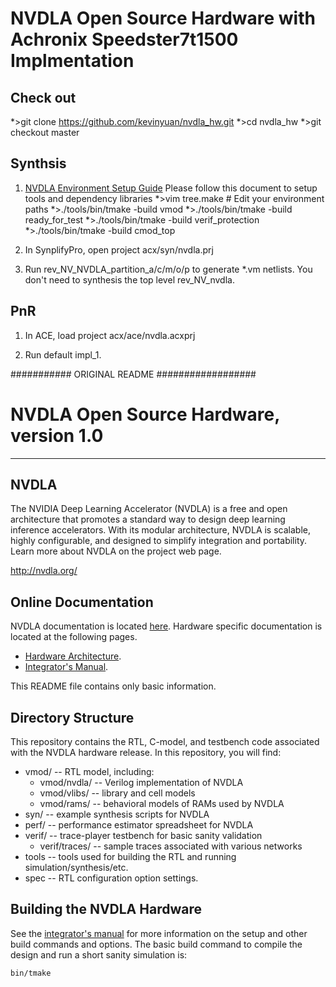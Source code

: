 # NVDLA Open Source Hardware with Achronix Speedster7t1500 Implmentation

## Check out

  *>git clone https://github.com/kevinyuan/nvdla_hw.git
  *>cd nvdla_hw
  *>git checkout master

## Synthsis 

1. [NVDLA Environment Setup Guide](http://nvdla.org/hw/v2/environment_setup_guide.html) Please follow this document to setup tools and dependency libraries
  *>vim tree.make # Edit your environment paths
  *>./tools/bin/tmake -build vmod
  *>./tools/bin/tmake -build ready_for_test
  *>./tools/bin/tmake -build verif_protection
  *>./tools/bin/tmake -build cmod_top

2. In SynplifyPro, open project acx/syn/nvdla.prj

3. Run rev_NV_NVDLA_partition_a/c/m/o/p to generate *.vm netlists. You don't need to synthesis the top level rev_NV_nvdla.

## PnR

1. In ACE, load project acx/ace/nvdla.acxprj

2. Run default impl_1.

########### ORIGINAL README  ##################

# NVDLA Open Source Hardware, version 1.0
---

## NVDLA

The NVIDIA Deep Learning Accelerator (NVDLA) is a free and open architecture that promotes
a standard way to design deep learning inference accelerators. With its modular architecture,
NVDLA is scalable, highly configurable, and designed to simplify integration and portability.
Learn more about NVDLA on the project web page.

<http://nvdla.org/>

## Online Documentation

NVDLA documentation is located [here](http://nvdla.org/contents.html).  Hardware specific 
documentation is located at the following pages.
* [Hardware Architecture](http://nvdla.org/hwarch.html).
* [Integrator's Manual](http://nvdla.org/integration_guide.html).

This README file contains only basic information.

## Directory Structure

This repository contains the RTL, C-model, and testbench code associated with the NVDLA hardware 
release.  In this repository, you will find:

  * vmod/ -- RTL model, including:
    * vmod/nvdla/ -- Verilog implementation of NVDLA
    * vmod/vlibs/ -- library and cell models
    * vmod/rams/ -- behavioral models of RAMs used by NVDLA
  * syn/ -- example synthesis scripts for NVDLA
  * perf/ -- performance estimator spreadsheet for NVDLA
  * verif/ -- trace-player testbench for basic sanity validation
    * verif/traces/ -- sample traces associated with various networks
  * tools -- tools used for building the RTL and running simulation/synthesis/etc.
  * spec -- RTL configuration option settings.

## Building the NVDLA Hardware

See the [integrator's manual](http://nvdla.org/integration_guide.html) for more information on 
the setup and other build commands and options.  The basic build command to compile the design
and run a short sanity simulation is:

    bin/tmake

